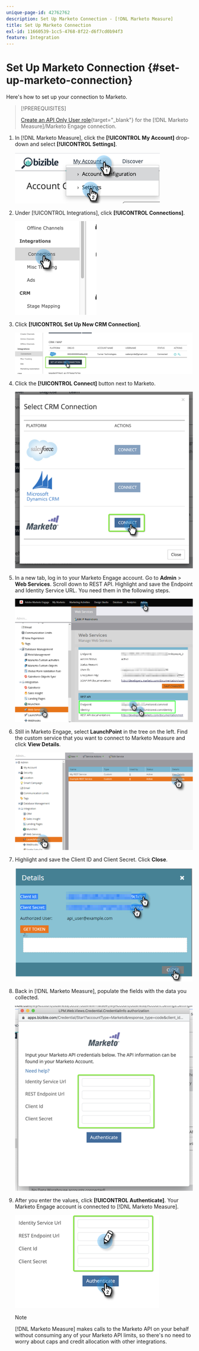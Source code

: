```yaml
---
unique-page-id: 42762762
description: Set Up Marketo Connection - [!DNL Marketo Measure]
title: Set Up Marketo Connection
exl-id: 11660539-1cc5-4768-8f22-d6f7cd0b94f3
feature: Integration
---
```

# Set Up Marketo Connection {#set-up-marketo-connection}

Here's how to set up your connection to Marketo.

>[!PREREQUISITES]
>
>[Create an API Only User role](https://experienceleague.adobe.com/docs/marketo/using/product-docs/administration/users-and-roles/create-an-api-only-user.html){target="_blank"} for the [!DNL Marketo Measure]/Marketo Engage connection.

1. In [!DNL Marketo Measure], click the **[!UICONTROL My Account]** drop-down and select **[!UICONTROL Settings]**.

   ![](assets/set-up-marketo-connection-1.png)

1. Under [!UICONTROL Integrations], click **[!UICONTROL Connections]**.

   ![](assets/set-up-marketo-connection-2.png)

1. Click **[!UICONTROL Set Up New CRM Connection]**.

   ![](assets/set-up-marketo-connection-3.png)

1. Click the **[!UICONTROL Connect]** button next to Marketo.

   ![](assets/set-up-marketo-connection-4.png)

1. In a new tab, log in to your Marketo Engage account. Go to **Admin** > **Web Services**. Scroll down to REST API. Highlight and save the Endpoint and Identity Service URL. You need them in the following steps.

   ![](assets/set-up-marketo-connection-5.png)

1. Still in Marketo Engage, select **LaunchPoint** in the tree on the left. Find the custom service that you want to connect to Marketo Measure and click **View Details**.

   ![](assets/set-up-marketo-connection-6.png)

1. Highlight and save the Client ID and Client Secret. Click **Close**.

   ![](assets/set-up-marketo-connection-7.png)

1. Back in [!DNL Marketo Measure], populate the fields with the data you collected.

   ![](assets/set-up-marketo-connection-8.png)

1. After you enter the values, click **[!UICONTROL Authenticate]**. Your Marketo Engage account is connected to [!DNL Marketo Measure].

   ![](assets/set-up-marketo-connection-9.png)

   >[!NOTE]
   >
   >[!DNL Marketo Measure] makes calls to the Marketo API on your behalf without consuming any of your Marketo API limits, so there's no need to worry about caps and credit allocation with other integrations.
